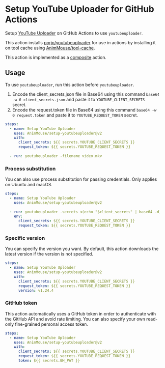# Setup YouTube Uploader for GitHub Actions
Setup [YouTube Uploader](https://github.com/porjo/youtubeuploader) on GitHub Actions to use `youtubeuploader`.

This action installs [porjo/youtubeuploader](https://github.com/porjo/youtubeuploader) for use in actions by installing it on tool cache using [AnimMouse/tool-cache](https://github.com/AnimMouse/tool-cache).

This action is implemented as a [composite](https://docs.github.com/en/actions/creating-actions/creating-a-composite-action) action.

## Usage
To use `youtubeuploader`, run this action before `youtubeuploader`.

1. Encode the client_secrets.json file in Base64 using this command `base64 -w 0 client_secrets.json` and paste it to `YOUTUBE_CLIENT_SECRETS` secret.
2. Encode the request.token file in Base64 using this command `base64 -w 0 request.token` and paste it to `YOUTUBE_REQUEST_TOKEN` secret.

```yaml
steps:
  - name: Setup YouTube Uploader
    uses: AnimMouse/setup-youtubeuploader@v2
    with:
      client_secrets: ${{ secrets.YOUTUBE_CLIENT_SECRETS }}
      request_token: ${{ secrets.YOUTUBE_REQUEST_TOKEN }}
      
  - run: youtubeuploader -filename video.mkv
```

### Process substitution
You can also use process substitution for passing credentials. Only applies on Ubuntu and macOS.

```yaml
steps:
  - name: Setup YouTube Uploader
    uses: AnimMouse/setup-youtubeuploader@v2
    
  - run: youtubeuploader -secrets <(echo "$client_secrets" | base64 -d) -cache <(echo "$request_token" | base64 -d) -filename video.mkv
    env:
      client_secrets: ${{ secrets.YOUTUBE_CLIENT_SECRETS }}
      request_token: ${{ secrets.YOUTUBE_REQUEST_TOKEN }}
```

### Specific version
You can specify the version you want. By default, this action downloads the latest version if the version is not specified.

```yaml
steps:
  - name: Setup YouTube Uploader
    uses: AnimMouse/setup-youtubeuploader@v2
    with:
      client_secrets: ${{ secrets.YOUTUBE_CLIENT_SECRETS }}
      request_token: ${{ secrets.YOUTUBE_REQUEST_TOKEN }}
      version: v1.24.4
```

### GitHub token
This action automatically uses a GitHub token in order to authenticate with the GitHub API and avoid rate limiting. You can also specify your own read-only fine-grained personal access token.

```yaml
steps:
  - name: Setup YouTube Uploader
    uses: AnimMouse/setup-youtubeuploader@v2
    with:
      client_secrets: ${{ secrets.YOUTUBE_CLIENT_SECRETS }}
      request_token: ${{ secrets.YOUTUBE_REQUEST_TOKEN }}
      token: ${{ secrets.GH_PAT }}
```